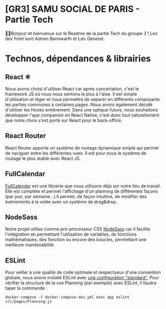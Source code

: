 ﻿# [GR3] SAMU SOCIAL DE PARIS - Partie Tech

👋🏼Bonjour et bienvenue sur le Readme de la partie Tech du groupe 3 ! 
Les dev front sont Adrien Bannwarth et Léo Generet.


# Technos, dépendances & librairies 

## React ⚛

Nous avons choisi d'utiliser React car après concertation, c'est le framework JS où nous nous sentons le plus à l'aise. Il est simple d'utilisation et léger et nous permettra de séparer en différents composants les parties communes à certaines pages. Nous avons également décidé d'utiliser les Hooks entièrement.
Dans une optique future, nous souhaitons développer l'app companion en React Native, c'est donc tout naturellement que notre choix s'est porté sur React pour le back-office.

## React Router 
React Router apporte un système de routage dynamique simple qui permet de naviguer entre les différentes vues. Il est pour nous le système de routage le plus stable avec React JS.

## FullCalendar
[FullCalendar](https://fullcalendar.io/) est une librairie que nous utilisons déjà sur notre lieu de travail. Elle est complète et permet l'affichage d'un planning de différentes façons (par jour, par semaine...).Il permet, de façon intuitive, de modifier des événements à la volée avec un système de drag&drop.

## NodeSass
Notre projet utilise comme pré-processeur CSS [NodeSass](https://github.com/sass/node-sass) car il facilite l'intégration en permettant l'utilisation de variables, de fonctions mathématiques, des fonction ou encore des boucles, permettant une meilleure maintenabilité.

##  ESLint
Pour veiller à une qualité de code optimale et respectueux d'une convention globale, nous avons installé ESLint avec [une configuration "standard".](https://standardjs.com/rules.html)
Pour vérifier la structure de la vue Planning (par exemple) avec ESLint, il faudra taper la commande :

    docker-compose -f docker-compose-dev.yml exec app eslint src/pages/Planning.js











